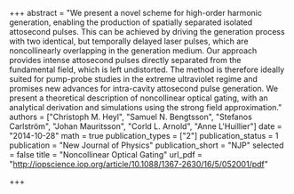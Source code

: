 +++
abstract = "We present a novel scheme for high-order harmonic generation, enabling the production of spatially separated isolated attosecond pulses. This can be achieved by driving the generation process with two identical, but temporally delayed laser pulses, which are noncollinearly overlapping in the generation medium. Our approach provides intense attosecond pulses directly separated from the fundamental field, which is left undistorted. The method is therefore ideally suited for pump-probe studies in the extreme ultraviolet regime and promises new advances for intra-cavity attosecond pulse generation. We present a theoretical description of noncollinear optical gating, with an analytical derivation and simulations using the strong field approximation."
authors = ["Christoph M. Heyl", "Samuel N. Bengtsson", "Stefanos Carlström", "Johan Mauritsson", "Corld L. Arnold", "Anne L'Huillier"]
date = "2014-10-28"
math = true
publication_types = ["2"]
publication_status = 1
publication = "New Journal of Physics"
publication_short = "NJP"
selected = false
title = "Noncollinear Optical Gating"
url_pdf = "http://iopscience.iop.org/article/10.1088/1367-2630/16/5/052001/pdf"

+++
